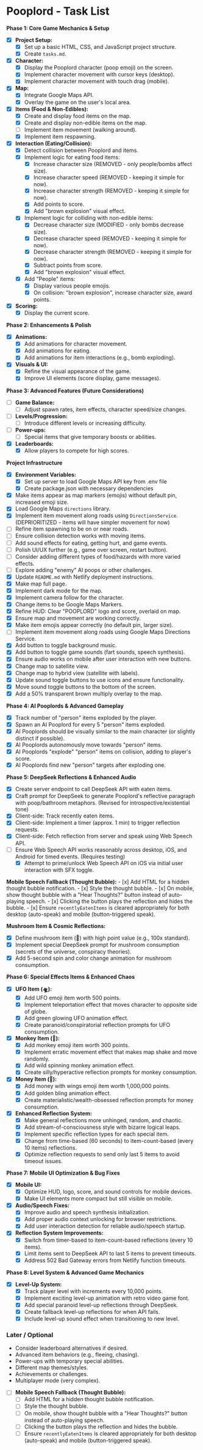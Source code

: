 # Pooplord - Task List

**Phase 1: Core Game Mechanics & Setup**
- [X] **Project Setup:**
    - [X] Set up a basic HTML, CSS, and JavaScript project structure.
    - [X] Create `tasks.md`.
- [X] **Character:**
    - [X] Display the Pooplord character (poop emoji) on the screen.
    - [X] Implement character movement with cursor keys (desktop).
    - [X] Implement character movement with touch drag (mobile).
- [X] **Map:**
    - [X] Integrate Google Maps API.
    - [X] Overlay the game on the user's local area.
- [X] **Items (Food & Non-Edibles):**
    - [X] Create and display food items on the map.
    - [X] Create and display non-edible items on the map.
    - [ ] Implement item movement (walking around).
    - [X] Implement item respawning.
- [X] **Interaction (Eating/Collision):**
    - [X] Detect collision between Pooplord and items.
    - [X] Implement logic for eating food items:
        - [X] Increase character size (REMOVED - only people/bombs affect size).
        - [X] Increase character speed (REMOVED - keeping it simple for now).
        - [X] Increase character strength (REMOVED - keeping it simple for now).
        - [X] Add points to score.
        - [X] Add "brown explosion" visual effect.
    - [X] Implement logic for colliding with non-edible items:
        - [X] Decrease character size (MODIFIED - only bombs decrease size).
        - [X] Decrease character speed (REMOVED - keeping it simple for now).
        - [X] Decrease character strength (REMOVED - keeping it simple for now).
        - [X] Subtract points from score.
        - [X] Add "brown explosion" visual effect.
    - [X] Add "People" items:
        - [X] Display various people emojis.
        - [X] On collision: "brown explosion", increase character size, award points.
- [X] **Scoring:**
    - [X] Display the current score.

**Phase 2: Enhancements & Polish**
- [X] **Animations:**
    - [X] Add animations for character movement.
    - [X] Add animations for eating.
    - [X] Add animations for item interactions (e.g., bomb exploding).
- [X] **Visuals & UI:**
    - [X] Refine the visual appearance of the game.
    - [X] Improve UI elements (score display, game messages).

**Phase 3: Advanced Features (Future Considerations)**
- [ ] **Game Balance:**
    - [ ] Adjust spawn rates, item effects, character speed/size changes.
- [ ] **Levels/Progression:**
    - [ ] Introduce different levels or increasing difficulty.
- [ ] **Power-ups:**
    - [ ] Special items that give temporary boosts or abilities.
- [X] **Leaderboards:**
    - [X] Allow players to compete for high scores.

**Project Infrastructure**
- [X] **Environment Variables:**
    - [X] Set up server to load Google Maps API key from .env file
    - [X] Create package.json with necessary dependencies
- [x] Make items appear as map markers (emojis) without default pin, increased emoji size.
- [x] Load Google Maps `directions` library.
- [x] Implement item movement along roads using `DirectionsService`. (DEPRIORITIZED - items will have simpler movement for now)
- [ ] Refine item spawning to be on or near roads.
- [ ] Ensure collision detection works with moving items.
- [ ] Add sound effects for eating, getting hurt, and game events.
- [ ] Polish UI/UX further (e.g., game over screen, restart button).
- [ ] Consider adding different types of food/hazards with more varied effects.
- [ ] Explore adding "enemy" AI poops or other challenges.
- [x] Update `README.md` with Netlify deployment instructions.
- [x] Make map full page.
- [x] Implement dark mode for the map.
- [x] Implement camera follow for the character.
- [x] Change items to be Google Maps Markers.
- [x] Refine HUD: Clear "POOPLORD" logo and score, overlaid on map.
- [x] Ensure map and movement are working correctly.
- [x] Make item emojis appear correctly (no default pin, larger size).
- [ ] Implement item movement along roads using Google Maps Directions Service.
- [x] Add button to toggle background music.
- [x] Add button to toggle game sounds (fart sounds, speech synthesis).
- [x] Ensure audio works on mobile after user interaction with new buttons.
- [x] Change map to satellite view.
- [x] Change map to hybrid view (satellite with labels).
- [x] Update sound toggle buttons to use icons and ensure functionality.
- [x] Move sound toggle buttons to the bottom of the screen.
- [x] Add a 50% transparent brown multiply overlay to the map.

**Phase 4: AI Pooplords & Advanced Gameplay**
- [x] Track number of "person" items exploded by the player.
- [x] Spawn an AI Pooplord for every 5 "person" items exploded.
- [x] AI Pooplords should be visually similar to the main character (or slightly distinct if possible).
- [x] AI Pooplords autonomously move towards "person" items.
- [x] AI Pooplords "explode" "person" items on collision, adding to player's score.
- [x] AI Pooplords find new "person" targets after exploding one.

**Phase 5: DeepSeek Reflections & Enhanced Audio**
- [x] Create server endpoint to call DeepSeek API with eaten items.
- [x] Craft prompt for DeepSeek to generate Pooplord's reflective paragraph with poop/bathroom metaphors. (Revised for introspective/existential tone)
- [x] Client-side: Track recently eaten items.
- [x] Client-side: Implement a timer (approx. 1 min) to trigger reflection requests.
- [x] Client-side: Fetch reflection from server and speak using Web Speech API.
- [ ] Ensure Web Speech API works reasonably across desktop, iOS, and Android for timed events. (Requires testing)
  - [x] Attempt to prime/unlock Web Speech API on iOS via initial user interaction with SFX toggle.

**Mobile Speech Fallback (Thought Bubble):**
    - [x] Add HTML for a hidden thought bubble notification.
    - [x] Style the thought bubble.
    - [x] On mobile, show thought bubble with a "Hear Thoughts?" button instead of auto-playing speech.
    - [x] Clicking the button plays the reflection and hides the bubble.
    - [x] Ensure `recentlyEatenItems` is cleared appropriately for both desktop (auto-speak) and mobile (button-triggered speak).

**Mushroom Item & Cosmic Reflections:**
- [x] Define mushroom item (🍄) with high point value (e.g., 100x standard).
- [x] Implement special DeepSeek prompt for mushroom consumption (secrets of the universe, conspiracy theories).
- [x] Add 5-second spin and color change animation for mushroom consumption.

**Phase 6: Special Effects Items & Enhanced Chaos**
- [x] **UFO Item (🛸):**
    - [x] Add UFO emoji item worth 500 points.
    - [x] Implement teleportation effect that moves character to opposite side of globe.
    - [x] Add green glowing UFO animation effect.
    - [x] Create paranoid/conspiratorial reflection prompts for UFO consumption.
- [x] **Monkey Item (🐒):**
    - [x] Add monkey emoji item worth 300 points.
    - [x] Implement erratic movement effect that makes map shake and move randomly.
    - [x] Add wild spinning monkey animation effect.
    - [x] Create silly/hyperactive reflection prompts for monkey consumption.
- [x] **Money Item (💸):**
    - [x] Add money with wings emoji item worth 1,000,000 points.
    - [x] Add golden bling animation effect.
    - [x] Create materialistic/wealth-obsessed reflection prompts for money consumption.
- [x] **Enhanced Reflection System:**
    - [x] Make general reflections more unhinged, random, and chaotic.
    - [x] Add stream-of-consciousness style with bizarre logical leaps.
    - [x] Implement specific reflection types for each special item.
    - [x] Change from time-based (60 seconds) to item-count-based (every 10 items) reflections.
    - [x] Optimize reflection requests to send only last 5 items to avoid timeout issues.

**Phase 7: Mobile UI Optimization & Bug Fixes**
- [x] **Mobile UI:**
    - [x] Optimize HUD, logo, score, and sound controls for mobile devices.
    - [x] Make UI elements more compact but still visible on mobile.
- [x] **Audio/Speech Fixes:**
    - [x] Improve audio and speech synthesis initialization.
    - [x] Add proper audio context unlocking for browser restrictions.
    - [x] Add user interaction detection for reliable audio/speech startup.
- [x] **Reflection System Improvements:**
    - [x] Switch from timer-based to item-count-based reflections (every 10 items).
    - [x] Limit items sent to DeepSeek API to last 5 items to prevent timeouts.
    - [x] Address 502 Bad Gateway errors from Netlify function timeouts.

**Phase 8: Level System & Advanced Game Mechanics**
- [x] **Level-Up System:**
    - [x] Track player level with increments every 10,000 points.
    - [x] Implement exciting level-up animation with retro video game font.
    - [x] Add special paranoid level-up reflections through DeepSeek.
    - [x] Create fallback level-up reflections for when API fails.
    - [x] Include level-up sound effect when transitioning to new level.

### Later / Optional
*   Consider leaderboard alternatives if desired.
*   Advanced item behaviors (e.g., fleeing, chasing).
*   Power-ups with temporary special abilities.
*   Different map themes/styles.
*   Achievements or challenges.
*   Multiplayer mode (very complex).
- [ ] **Mobile Speech Fallback (Thought Bubble):**
    - [ ] Add HTML for a hidden thought bubble notification.
    - [ ] Style the thought bubble.
    - [ ] On mobile, show thought bubble with a "Hear Thoughts?" button instead of auto-playing speech.
    - [ ] Clicking the button plays the reflection and hides the bubble.
    - [ ] Ensure `recentlyEatenItems` is cleared appropriately for both desktop (auto-speak) and mobile (button-triggered speak). 